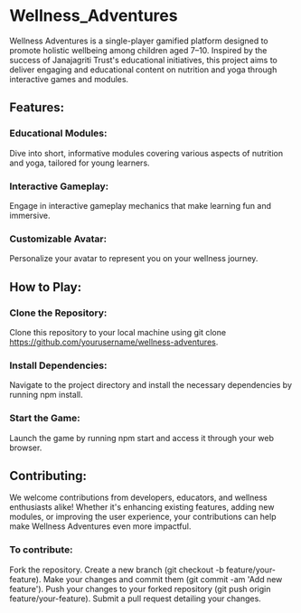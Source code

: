 # Wellness_Adventures
Wellness Adventures is a single-player gamified platform designed to promote holistic wellbeing among children aged 7–10. Inspired by the success of Janajagriti Trust's educational initiatives, this project aims to deliver engaging and educational content on nutrition and yoga through interactive games and modules.
## Features:
### Educational Modules: 
Dive into short, informative modules covering various aspects of nutrition and yoga, tailored for young learners.
### Interactive Gameplay: 
Engage in interactive gameplay mechanics that make learning fun and immersive.
### Customizable Avatar:
Personalize your avatar to represent you on your wellness journey.
## How to Play:
### Clone the Repository: 
Clone this repository to your local machine using git clone https://github.com/yourusername/wellness-adventures.
### Install Dependencies: 
Navigate to the project directory and install the necessary dependencies by running npm install.
### Start the Game: 
Launch the game by running npm start and access it through your web browser.
## Contributing:
We welcome contributions from developers, educators, and wellness enthusiasts alike! Whether it's enhancing existing features, adding new modules, or improving the user experience, your contributions can help make Wellness Adventures even more impactful.

### To contribute:

Fork the repository.
Create a new branch (git checkout -b feature/your-feature).
Make your changes and commit them (git commit -am 'Add new feature').
Push your changes to your forked repository (git push origin feature/your-feature).
Submit a pull request detailing your changes.
